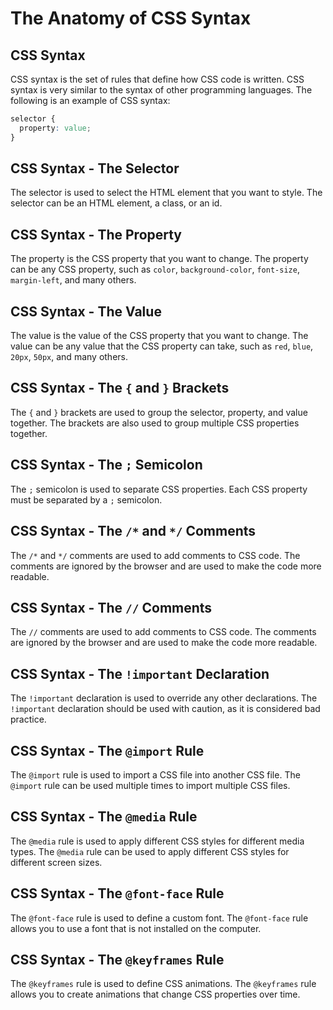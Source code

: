 # The Anatomy of CSS Syntax

## CSS Syntax

CSS syntax is the set of rules that define how CSS code is written. CSS syntax is very similar to the syntax of other programming languages. The following is an example of CSS syntax:

```css
selector {
  property: value;
}
```

## CSS Syntax - The Selector

The selector is used to select the HTML element that you want to style. The selector can be an HTML element, a class, or an id.

## CSS Syntax - The Property

The property is the CSS property that you want to change. The property can be any CSS property, such as `color`, `background-color`, `font-size`, `margin-left`, and many others.

## CSS Syntax - The Value

The value is the value of the CSS property that you want to change. The value can be any value that the CSS property can take, such as `red`, `blue`, `20px`, `50px`, and many others.

## CSS Syntax - The `{` and `}` Brackets

The `{` and `}` brackets are used to group the selector, property, and value together. The brackets are also used to group multiple CSS properties together.

## CSS Syntax - The `;` Semicolon

The `;` semicolon is used to separate CSS properties. Each CSS property must be separated by a `;` semicolon.

## CSS Syntax - The `/*` and `*/` Comments

The `/*` and `*/` comments are used to add comments to CSS code. The comments are ignored by the browser and are used to make the code more readable.

## CSS Syntax - The `//` Comments

The `//` comments are used to add comments to CSS code. The comments are ignored by the browser and are used to make the code more readable.

## CSS Syntax - The `!important` Declaration

The `!important` declaration is used to override any other declarations. The `!important` declaration should be used with caution, as it is considered bad practice.

## CSS Syntax - The `@import` Rule

The `@import` rule is used to import a CSS file into another CSS file. The `@import` rule can be used multiple times to import multiple CSS files.

## CSS Syntax - The `@media` Rule

The `@media` rule is used to apply different CSS styles for different media types. The `@media` rule can be used to apply different CSS styles for different screen sizes.

## CSS Syntax - The `@font-face` Rule

The `@font-face` rule is used to define a custom font. The `@font-face` rule allows you to use a font that is not installed on the computer.

## CSS Syntax - The `@keyframes` Rule

The `@keyframes` rule is used to define CSS animations. The `@keyframes` rule allows you to create animations that change CSS properties over time.
